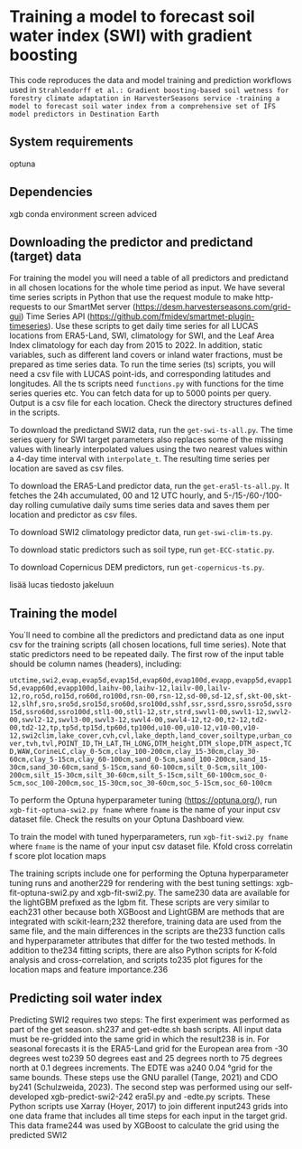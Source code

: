 # Training a model to forecast soil water index (SWI) with gradient boosting

This code reproduces the data and model training and prediction workflows used in `Strahlendorff et al.: Gradient boosting-based soil wetness for forestry climate adaptation in HarvesterSeasons service -training a model to forecast soil water index from a comprehensive set of IFS model predictors in Destination Earth`  

## System requirements
optuna
## Dependencies

xgb conda environment
screen adviced

## Downloading the predictor and predictand (target) data
For training the model you will need a table of all predictors and predictand in all chosen locations for the whole time period as input. We have several time series scripts in Python that use the request module to make http-requests to our SmartMet server (https://desm.harvesterseasons.com/grid-gui) Time Series API (https://github.com/fmidev/smartmet-plugin-timeseries). Use these scripts to get daily time series for all LUCAS locations from ERA5-Land, SWI, climatology for SWI, and the Leaf Area Index climatology for each day from 2015 to 2022. In addition, static variables, such as different land covers or inland water fractions, must be prepared as time series data. To run the time series (ts) scripts, you will need a csv file with LUCAS point-ids, and corresponding latitudes and longitudes. All the ts scripts need `functions.py` with functions for the time series queries etc. You can fetch data for up to 5000 points per query. Output is a csv file for each location. Check the directory structures defined in the scripts. 

To download the predictand SWI2 data, run the `get-swi-ts-all.py`. The time series query for SWI target parameters also replaces some of the missing values with linearly interpolated values using the two nearest values within a 4-day time interval with `interpolate_t`. The resulting time series per location are saved as csv files.  

To download the ERA5-Land predictor data, run the `get-era5l-ts-all.py`. It fetches the 24h accumulated, 00 and 12 UTC hourly, and 5-/15-/60-/100-day rolling cumulative daily sums time series data and saves them per location and predictor as csv files.

To download SWI2 climatology predictor data, run `get-swi-clim-ts.py`. 

To download static predictors such as soil type, run `get-ECC-static.py`. 

To download Copernicus DEM predictors, run `get-copernicus-ts.py`. 

lisää lucas tiedosto jakeluun

## Training the model
You´ll need to combine all the predictors and predictand data as one input csv for the training scripts (all chosen locations, full time series). Note that static predictors need to be repeated daily. The first row of the input table should be column names (headers), including: 

`utctime,swi2,evap,evap5d,evap15d,evap60d,evap100d,evapp,evapp5d,evapp15d,evapp60d,evapp100d,laihv-00,laihv-12,lailv-00,lailv-12,ro,ro5d,ro15d,ro60d,ro100d,rsn-00,rsn-12,sd-00,sd-12,sf,skt-00,skt-12,slhf,sro,sro5d,sro15d,sro60d,sro100d,sshf,ssr,ssrd,ssro,ssro5d,ssro15d,ssro60d,ssro100d,stl1-00,stl1-12,str,strd,swvl1-00,swvl1-12,swvl2-00,swvl2-12,swvl3-00,swvl3-12,swvl4-00,swvl4-12,t2-00,t2-12,td2-00,td2-12,tp,tp5d,tp15d,tp60d,tp100d,u10-00,u10-12,v10-00,v10-12,swi2clim,lake_cover,cvh,cvl,lake_depth,land_cover,soiltype,urban_cover,tvh,tvl,POINT_ID,TH_LAT,TH_LONG,DTM_height,DTM_slope,DTM_aspect,TCD,WAW,CorineLC,clay_0-5cm,clay_100-200cm,clay_15-30cm,clay_30-60cm,clay_5-15cm,clay_60-100cm,sand_0-5cm,sand_100-200cm,sand_15-30cm,sand_30-60cm,sand_5-15cm,sand_60-100cm,silt_0-5cm,silt_100-200cm,silt_15-30cm,silt_30-60cm,silt_5-15cm,silt_60-100cm,soc_0-5cm,soc_100-200cm,soc_15-30cm,soc_30-60cm,soc_5-15cm,soc_60-100cm`

To perform the Optuna hyperparameter tuning (https://optuna.org/), run `xgb-fit-optuna-swi2.py fname` where `fname` is the name of your input csv dataset file. Check the results on your Optuna Dashboard view. 

To train the model with tuned hyperparameters, run `xgb-fit-swi2.py fname` where `fname` is the name of your input csv dataset file. 
Kfold 
cross correlatin
f score 
plot location maps

The training scripts include one for performing the Optuna hyperparameter tuning runs and another229
for rendering with the best tuning settings: xgb-fit-optuna-swi2.py and xgb-fit-swi2.py. The same230
data are available for the lightGBM prefixed as the lgbm fit. These scripts are very similar to each231
other because both XGBoost and LightGBM are methods that are integrated with scikit-learn;232
therefore, training data are used from the same file, and the main differences in the scripts are the233
function calls and hyperparameter attributes that differ for the two tested methods. In addition to the234
fitting scripts, there are also Python scripts for K-fold analysis and cross-correlation, and scripts to235
plot figures for the location maps and feature importance.236

## Predicting soil water index
Predicting SWI2 requires two steps: The first experiment was performed as part of the get season. sh237
and get-edte.sh bash scripts. All input data must be re-gridded into the same grid in which the result238
is in. For seasonal forecasts it is the ERA5-Land grid for the European area from -30 degrees west to239
50 degrees east and 25 degrees north to 75 degrees north at 0.1 degrees increments. The EDTE was a240
0.04 °grid for the same bounds. These steps use the GNU parallel (Tange, 2021) and CDO by241
(Schulzweida, 2023). The second step was performed using our self-developed xgb-predict-swi2-242
era5l.py and -edte.py scripts. These Python scripts use Xarray (Hoyer, 2017) to join different input243
grids into one data frame that includes all time steps for each input in the target grid. This data frame244
was used by XGBoost to calculate the grid using the predicted SWI2
